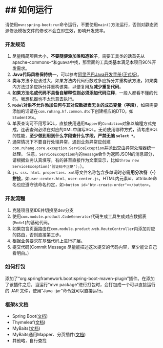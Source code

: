 # ## 如何运行

请使用```mvn:spring-boot:run```命令运行，不要使用```main()```方法运行，否则对静态资源修及模板文件的修改不会立即生效，影响开发效率。

### 开发规范
1. 尽量精简项目大小，**不要随便添加类和造轮子**，需要工具类的话首先从apache-commons-*和guava中找，那里面的工具类基本满足本项目90%开发需求。
2. **Java代码风格保持统一**，可以参考[阿里巴巴Java开发手册(正式版)](https://www.baidu.com/s?ie=utf8&oe=utf8&wd=%E9%98%BF%E9%87%8C%E5%B7%B4%E5%B7%B4Java%E5%BC%80%E5%8F%91%E6%89%8B%E5%86%8C(%E6%AD%A3%E5%BC%8F%E7%89%88)&tn=98010089_dg&ch=3)。
3. 类与方法不应该过大，如果方法内代码行数过多应拆分并重构该方法，如果类内方法过多应拆分并重构该类，以便复用及**减少重复代码**。
4. **如果方法名或代码不具备自解释性则必须添加代码注释**，一段人都看不懂的代码，我想机器也不太乐意去执行。
5. **```Model```对象不允许添加任何与其对应数据表无关的成员变量（字段）**，如果需要添加的话请在```com.ruhang.hf.common.dto```下创建相应的DTO，如```StudentDto```。
6. 单表查询可不用写SQL，直接使用通用```Mapper```的```Condition```对象以编程方式完成，连表查询必须在对应的XML中编写SQL。无论使用哪种方式，请考虑SQL的性能，**至少做到用到什么字段查什么字段，严禁无脑 ```select *```**。
7. 通常情况下不要自行处理异常，遇到业务异常应创建```com.ruhang.core.exception.ServiceException```并抛出交由异常处理器统一处理。
注意，```ServiceException```内的```message```会作为返回JSON的消息部分，请根据业务认真填写，有的甚至直接作为文案显示，比如```throw new ServiceException("验证码不正确");```）。
8. ```js、css、html、properties、xml```等文件名称包含多单词时必需**用分次符（-）拼接**，如```user-center.html、user-center.js```，HTML内元素id、attribute命名也应遵守该命名约定，如```<button id="btn-create-order"></button>```。

### 开发流程
1. 克隆项目至IDE并切换至dev分支
2. 使用```com.module.product.CodeGenerator```代码生成工具生成对应数据表(```Model```)的基础代码。
3. 如果包含页面路由在```com.module.product.web.RouteController```内添加对应的路由，否则直接第三步。
4. 根据业务要求在基础代码上进行扩展。
5. 提交代码(Commit Message 尽量能描述这次提交的代码内容，至少能让自己看明白。)

### 如何打包
添加了“org.springframework.boot:spring-boot-maven-plugin”插件。在添加了该插件之后，当运行“mvn package”进行打包时，会打包成一个可以直接运行的 JAR 文件，使用“Java -jar”命令就可以直接运行。

### 框架&文档

- Spring Boot([文档](http://docs.spring.io/spring-boot/docs/1.5.3.RELEASE/reference/htmlsingle/))
- Thymeleaf([文档](http://www.thymeleaf.org/doc/tutorials/3.0/usingthymeleaf.html))
- MyBaits([文档](http://www.mybatis.org/mybatis-3/zh/index.html))
- MyBaits通用Mapper、分页插件([文档](http://www.mybatis.tk/))
- 其他略，自行查找
